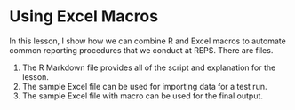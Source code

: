 # Using Excel Macros

In this lesson, I show how we can combine R and Excel macros to automate common reporting procedures that we conduct at REPS. There are files.

1. The R Markdown file provides all of the script and explanation for the lesson.
2. The sample Excel file can be used for importing data for a test run.
3. The sample Excel file with macro can be used for the final output. 
